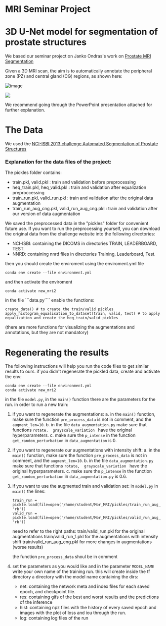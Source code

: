 #                                                                  MRI Seminar Project
#                                            3D U-Net model for segmentation of prostate structures

We based our seminar project on Janko Ondras's work on [Prostate MRI Segmentation](https://github.com/jancio/3D-U-Net-Prostate-Segmentation)

Given a 3D MRI scan, the aim is to automatically annotate the peripheral zone (PZ) and central gland (CG) regions, as shown here:


![image](https://github.com/MorTzadok/MRI_seminar/assets/104845635/34e3f042-acb7-430f-9be3-2323d55498e1)


![](./figs/segmentation_task.png)

We recommend going through the PowerPoint presentation attached for further explanation.


# The Data
We used the [NCI-ISBI 2013 challenge Automated Segmentation of Prostate Structures](https://wiki.cancerimagingarchive.net/display/Public/NCI-ISBI+2013+Challenge+-+Automated+Segmentation+of+Prostate+Structures)

### Explanation for the data files of the project:

The pickles folder contains:
 - train.pkl, valid.pkl : train and validation before preprocessing
 - heq_train.pkl, heq_valid.pkl : train and validation after equalization preproccessing
 - train_run.pkl, valid_run.pkl : train and validation after the original data augmentation
 - train_run_aug_cng.pkl, valid_run_aug_cng.pkl : train and validation after our version of data augmentation
    
We saved the preprocessed data in the "pickles" folder for convenient future use.
If you want to run the preprocessing yourself, you can download the original data from the challenge website into the following directories:
- NCI-ISBI: containing the DICOMS in directories TRAIN, LEADERBOARD, TEST.
- NNRD: containing nnrd files in directories Training, Leaderboard, Test.

then you should create the enviroment using the enviroment.yml file

```
conda env create --file environment.yml
```

and then activate the enviroment

```
conda activate new_mri2
```
in the file ```data.py```` enable the functions:
```
create_data() # to create the train/valid pickles
apply_histogram_equalisation_to_dataset(train, valid, test) # to apply equalization and create the heq_train/valid pickles
```
(there are more functions for visualizing the augmentations and annotations, but they are not mandatory)


# Regenerating the results 
The following instructions will help you run the code files to get similar results to ours.
if you didn't regenerate the pickled data, create and activate the env:

```
conda env create --file environment.yml
conda activate new_mri2
```
in the file ```model.py```, in the ```main()``` function there are the parameters for the run.
in order to run a new train:

1. if you want to regenerate the augmentations:
   a. in the ```main()``` function, make sure the function ```pre_process_data``` is not in comment, and the ```augment_len=10```.
   b. in the file ```data_augmentation.py``` make sure that functions ```rotate,  grayscale_variation ``` have the original hyperparameters.
   c. make sure the ```p_intense``` in the function ```get_random_perturbation``` in ```data_augmentation``` is 0.
   
2. if you want to regenerate our augmentations with intensity shift:
   a. in the ```main()``` function, make sure the function ```pre_process_data``` is not in comment, and the ```augment_len=10```.
   b. in the file ```data_augmentation.py``` make sure that functions ```rotate,  grayscale_variation ``` have the original hyperparameters.
   c. make sure the ```p_intense``` in the function ```get_random_perturbation``` in ```data_augmentation.py``` is 0.6.

3. if you want to use the augmented train and validation set:
   in ```model.py``` in ```main()``` the lines:
   ```
   train_run = pickle.load(file=open('/home/student/Mor_MRI/pickles/train_run_aug_cng.pkl', 'rb'))
   valid_run = pickle.load(file=open('/home/student/Mor_MRI/pickles/valid_run_aug_cng.pkl', 'rb'))
   ```
   need to refer to the right paths:
   train/valid_run.pkl for the original augmentations
   train/valid_run_1.pkl for the augmentations with intensity shift
   train/valid_run_aug_cng.pkl for more changes in augmentations (worse results)

   the function ```pre_process_data``` shoul be in comment
   
4. set the parameters as you would like and in the parameter ```MODEL_NAME``` write your own name of the training run. this will create inside the tf directory a directory     with the model name containing the dirs:
   - net: containing the network meta and index files for each saved epoch, and checkpoint file.
   - res: containing gifs of the best and worst results and the predictions of the inference
   - hist: containing npz files with the history of every saved epoch and images with the plot of loss and iou through the run.
   - log: containing log files of the run
